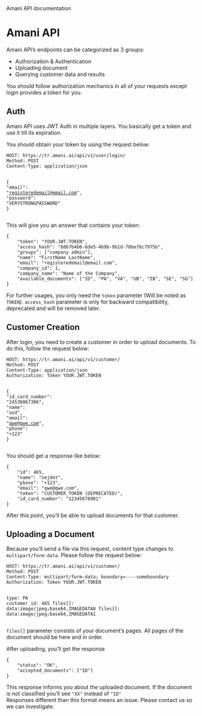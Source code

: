 <!DOCTYPE html>
<html>

<head>
  <meta charset="utf-8">
  <meta name="viewport" content="width=device-width, initial-scale=1.0">
  Amani API documentation
  <link rel="stylesheet" href="https://stackedit.io/style.css" />
</head>

<body class="stackedit">
  <div class="stackedit__html"><h1 id="amani-cv">Amani API</h1>
<p>Amani API’s endpoints can be categorized as 3 groups:</p>
<ul>
<li>Authorization &amp; Authentication</li>
<li>Uploading document</li>
<li>Querying customer data and results</li>
</ul>
<p>You should follow authorization mechanics in all of your requests except login provides a token for you.</p>
<h2 id="auth">Auth</h2>
<p>Amani API uses JWT Auth in multiple layers. You basically get a token and use it till its expiration.</p>
<p>You should obtain your token by using the request below:</p>
<pre class=" language-http"><code class="prism  language-http"><span class="token header-name keyword">HOST:</span> https://tr.amani.ai/api/v1/user/login/
<span class="token header-name keyword">Method:</span> POST
<span class="token header-name keyword">Content-Type:</span> application/json<span class="token application/json">

<span class="token punctuation">{</span>
    <span class="token string">"email"</span><span class="token punctuation">:</span> <span class="token string">"registeredemail@email.com"</span><span class="token punctuation">,</span>
    <span class="token string">"password"</span><span class="token punctuation">:</span> <span class="token string">"VERYSTRONGPASSWORD"</span>
<span class="token punctuation">}</span>
</span></code></pre>
<p>This will give you an answer that contains your token:</p>
<pre class=" language-json"><code class="prism  language-json"><span class="token punctuation">{</span>
    <span class="token string">"token"</span><span class="token punctuation">:</span> <span class="token string">"YOUR.JWT.TOKEN"</span><span class="token punctuation">,</span>
    <span class="token string">"access_hash"</span><span class="token punctuation">:</span> <span class="token string">"b0b7b4b6-6de5-4b9b-9b1d-78be78c7975b"</span><span class="token punctuation">,</span>
    <span class="token string">"groups"</span><span class="token punctuation">:</span> <span class="token punctuation">[</span><span class="token string">"company admin"</span><span class="token punctuation">]</span><span class="token punctuation">,</span>
    <span class="token string">"name"</span><span class="token punctuation">:</span> <span class="token string">"FirstName LastName"</span><span class="token punctuation">,</span>
    <span class="token string">"email"</span><span class="token punctuation">:</span> <span class="token string">"registeredemail@email.com"</span><span class="token punctuation">,</span>
    <span class="token string">"company_id"</span><span class="token punctuation">:</span> <span class="token number">1</span><span class="token punctuation">,</span>
    <span class="token string">"company_name"</span><span class="token punctuation">:</span> <span class="token string">"Name of the Company"</span><span class="token punctuation">,</span>
    <span class="token string">"available_documents"</span><span class="token punctuation">:</span> <span class="token punctuation">[</span><span class="token string">"ID"</span><span class="token punctuation">,</span> <span class="token string">"PA"</span><span class="token punctuation">,</span> <span class="token string">"VA"</span><span class="token punctuation">,</span> <span class="token string">"UB"</span><span class="token punctuation">,</span> <span class="token string">"IB"</span><span class="token punctuation">,</span> <span class="token string">"SE"</span><span class="token punctuation">,</span> <span class="token string">"SG"</span><span class="token punctuation">]</span>
<span class="token punctuation">}</span>
</code></pre>
<p>For further usages, you only need the <code>token</code> parameter (Will be noted as <code>TOKEN</code>).  <code>access_hash</code> parameter is only for backward compatibility, deprecated and will be removed later.</p>
<h2 id="customer-creation">Customer Creation</h2>
<p>After login, you need to create a customer in order to upload documents. To do this, follow the request below:</p>
<pre class=" language-http"><code class="prism  language-http"><span class="token header-name keyword">HOST:</span> https://tr.amani.ai/api/v1/customer/
<span class="token header-name keyword">Method:</span> POST
<span class="token header-name keyword">Content-Type:</span> application/json
<span class="token header-name keyword">Authorization:</span> Token YOUR.JWT.TOKEN<span class="token application/json">

<span class="token punctuation">{</span>
	<span class="token string">"id_card_number"</span><span class="token punctuation">:</span> <span class="token string">"24536067306"</span><span class="token punctuation">,</span>
	<span class="token string">"name"</span><span class="token punctuation">:</span> <span class="token string">"asd"</span><span class="token punctuation">,</span>
	<span class="token string">"email"</span><span class="token punctuation">:</span> <span class="token string">"qwe@qwe.com"</span><span class="token punctuation">,</span>
	<span class="token string">"phone"</span><span class="token punctuation">:</span> <span class="token string">"+123"</span>
<span class="token punctuation">}</span>
</span></code></pre>
<p>You should get a response like below:</p>
<pre class=" language-json"><code class="prism  language-json"><span class="token punctuation">{</span>
    <span class="token string">"id"</span><span class="token punctuation">:</span> <span class="token number">465</span><span class="token punctuation">,</span>
    <span class="token string">"name"</span><span class="token punctuation">:</span> <span class="token string">"nejdet"</span><span class="token punctuation">,</span>
    <span class="token string">"phone"</span><span class="token punctuation">:</span> <span class="token string">"+123"</span><span class="token punctuation">,</span>
    <span class="token string">"email"</span><span class="token punctuation">:</span> <span class="token string">"qwe@qwe.com"</span><span class="token punctuation">,</span>
    <span class="token string">"token"</span><span class="token punctuation">:</span> <span class="token string">"CUSTOMER_TOKEN (DEPRECATED)"</span><span class="token punctuation">,</span>
    <span class="token string">"id_card_number"</span><span class="token punctuation">:</span> <span class="token string">"12345678901"</span>
<span class="token punctuation">}</span>
</code></pre>
<p>After this point, you’ll be able to upload documents for that customer.</p>
<h2 id="uploading-a-document">Uploading a Document</h2>
<p>Because you’ll send a file via this request, content type changes to <code>multipart/form-data</code>.  Please follow the request below:</p>
<pre class=" language-http"><code class="prism  language-http"><span class="token header-name keyword">HOST:</span> https://tr.amani.ai/api/v1/customer/
<span class="token header-name keyword">Method:</span> POST
<span class="token header-name keyword">Content-Type:</span> multipart/form-data; boundary=----someboundary
<span class="token header-name keyword">Authorization:</span> Token YOUR.JWT.TOKEN

<span class="token header-name keyword">type:</span> PA
<span class="token header-name keyword">customer_id:</span> 465
files[]: data:image/jpeg;base64,IMAGEDATA0
files[]: data:image/jpeg;base64,IMAGEDATA1
</code></pre>
<p><code>files[]</code> parameter consists of your document’s  pages. All pages of the document should be here and in order.</p>
<p>After uploading, you’ll get the response</p>
<pre class=" language-json"><code class="prism  language-json"><span class="token punctuation">{</span>
	<span class="token string">"status"</span><span class="token punctuation">:</span> <span class="token string">"OK"</span><span class="token punctuation">,</span>
	<span class="token string">"accepted_documents"</span><span class="token punctuation">:</span> <span class="token punctuation">[</span><span class="token string">"ID"</span><span class="token punctuation">]</span>
<span class="token punctuation">}</span>
</code></pre>
<p>This response informs you about the uploaded document. If the document is not classified you’ll see <code>"XX"</code> instead of <code>"ID"</code><br>
Responses different than this format means an issue. Please contact us so we can investigate.</p>
</div>
</body>

</html>

